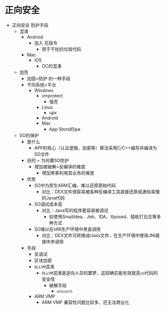 # 正向安全

* 正向安全 防护手段
  * 混淆
    * Android
      * 加入 花指令
        * 用于干扰的垃圾代码
    * Mac
      * iOS
        * OC的混淆
  * 加壳
    * 加固=防护 的一种手段
    * 不同系统=平台
      * Windows
        * vmprotect
          * 强壳
        * Linux
          * upx
        * Android
        * Mac
          * App Store的ipa
  * SO的保护
    * 是什么
      * APP的核心（认证逻辑，加密等）算法采用C/C++编写并编译为SO文件
    * 目的 = 为何要SO防护
      * 增加被破解=反编译的难度
        * 增加黑客利用其业务的难度
    * 优势
      * SO中为原生ARM汇编，难以还原原始代码
        * 对比：DEX文件很容易被各种反编译工具直接还原成通俗易懂的Java代码
      * SO调试成本高
        * 对比：Java写的程序更容易被调试
          * 如使用SmaliIdea、Jeb、IDA、Xposed、插桩打日志等多种方式
      * SO难以在x86生产环境中黑盒调用
        * 对比：DEX文件可转换成class文件，在生产环境中使用JNI直接传参调用
    * 手段
      * 反调试
      * 区块加密
      * `OLLVM`混淆
        * `OLLVM`混淆是逆向人员的噩梦，这招确实能有效提高`so`代码的安全性
          * 破解手段
            * `unicorn`
      * ARM VMP
        * ARM VMP 兼容性问题比较多，还无法商业化
